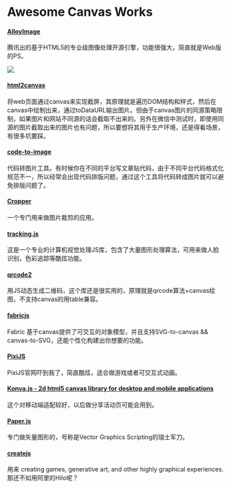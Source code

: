 # Awesome Canvas Works

#### [AlloyImage](https://github.com/AlloyTeam/AlloyImage)
腾讯出的基于HTML5的专业级图像处理开源引擎，功能很强大，简直就是Web版的PS。

![](https://img.alicdn.com/tps/TB1qqF.PXXXXXXFXXXXXXXXXXXX-1381-597.png)

#### [html2canvas](http://html2canvas.hertzen.com/documentation.html)
将web页面通过canvas来实现截屏，其原理就是遍历DOM结构和样式，然后在canvas中绘制出来，通过toDataURL输出图片。但由于canvas图片的同源策略限制，如果图片和网站不同源的话会截取不出来的。另外在微信中测试时，即使用同源的图片截取出来的图片也有问题，所以要想将其用于生产环境，还是得看场景，有很多坑要踩。

#### [code-to-image](https://github.com/akira-cn/code-to-image)
代码转图片工具。有时候你在不同的平台写文章贴代码，由于不同平台代码格式化规范不一，所以经常会出现代码排版问题，通过这个工具将代码转成图片就可以避免排版问题了。

#### [Cropper](https://fengyuanchen.github.io/cropper/)
一个专门用来做图片裁剪的应用。

#### [tracking.js](https://github.com/eduardolundgren/tracking.js/)
这是一个专业的计算机视觉处理JS库，包含了大量图形处理算法，可用来做人脸识别，色彩追踪等酷炫功能。

#### [qrcode2](https://github.com/nicolaszhao/qrcode2)
用JS动态生成二维码，这个库还是很实用的，原理就是qrcode算法+canvas绘图，不支持canvas的用table兼容。


#### [fabricjs](http://fabricjs.com/)
Fabric 基于canvas提供了可交互的对象模型，并且支持SVG-to-canvas && canvas-to-SVG，还能个性化构建出你想要的功能。

#### [PixiJS](http://www.pixijs.com/#)
PixiJS官网吓到我了，简直酷炫，适合做游戏或者可交互式动画。

#### [Konva.js - 2d html5 canvas library for desktop and mobile applications](https://konvajs.github.io/)
这个对移动端适配较好，以后做分享活动页可能会用到。

#### [Paper.js](http://paperjs.org/about/)
专门做矢量图形的，号称是Vector Graphics Scripting的瑞士军刀。

#### [createjs](http://www.createjs.com/easeljs)
用来 creating games, generative art, and other highly graphical experiences.那还不如用阿里的Hilo呢？
